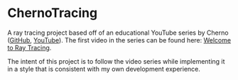 # ChernoTracing

A ray tracing project based off of an educational YouTube series by Cherno ([GitHub](https://github.com/TheCherno), [YouTube](https://www.youtube.com/c/TheChernoProject)).  The first video in the series can be found here: [Welcome to Ray Tracing](https://www.youtube.com/watch?v=gfW1Fhd9u9Q).

The intent of this project is to follow the video series while implementing it in a style that is consistent with my own development experience.
